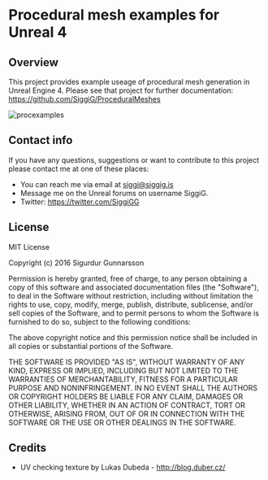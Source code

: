 
# Procedural mesh examples for Unreal 4

## Overview

This project provides example useage of procedural mesh generation in Unreal Engine 4. Please see that project for further documentation:
https://github.com/SiggiG/ProceduralMeshes

![procexamples](https://cloud.githubusercontent.com/assets/7083424/15453990/b929700a-2022-11e6-8851-6566da93c5f5.jpg)

## Contact info

If you have any questions, suggestions or want to contribute to this project please contact me at one of these places:
* You can reach me via email at siggi@siggig.is
* Message me on the Unreal forums on username SiggiG.
* Twitter: https://twitter.com/SiggiGG

## License
MIT License

Copyright (c) 2016 Sigurdur Gunnarsson

Permission is hereby granted, free of charge, to any person obtaining a copy
of this software and associated documentation files (the "Software"), to deal
in the Software without restriction, including without limitation the rights
to use, copy, modify, merge, publish, distribute, sublicense, and/or sell
copies of the Software, and to permit persons to whom the Software is
furnished to do so, subject to the following conditions:

The above copyright notice and this permission notice shall be included in all
copies or substantial portions of the Software.

THE SOFTWARE IS PROVIDED "AS IS", WITHOUT WARRANTY OF ANY KIND, EXPRESS OR
IMPLIED, INCLUDING BUT NOT LIMITED TO THE WARRANTIES OF MERCHANTABILITY,
FITNESS FOR A PARTICULAR PURPOSE AND NONINFRINGEMENT. IN NO EVENT SHALL THE
AUTHORS OR COPYRIGHT HOLDERS BE LIABLE FOR ANY CLAIM, DAMAGES OR OTHER
LIABILITY, WHETHER IN AN ACTION OF CONTRACT, TORT OR OTHERWISE, ARISING FROM,
OUT OF OR IN CONNECTION WITH THE SOFTWARE OR THE USE OR OTHER DEALINGS IN THE
SOFTWARE.

## Credits

* UV checking texture by Lukas Dubeda - http://blog.duber.cz/
